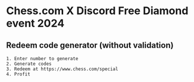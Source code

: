 # Chess.com X Discord Free Diamond event 2024
## Redeem code generator (without validation)

```
1. Enter number to generate
2. Generate codes
3. Redeem at https://www.chess.com/special
4. Profit
```
